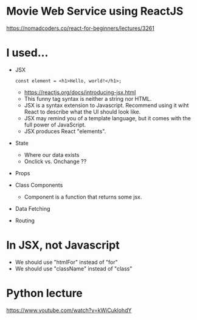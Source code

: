 # Movie Web Service using ReactJS

https://nomadcoders.co/react-for-beginners/lectures/3261

# I used...
- JSX
    ```
    const element = <h1>Hello, world!</h1>;
    ```
    - https://reactjs.org/docs/introducing-jsx.html
    - This funny tag syntax is neither a string nor HTML.
    - JSX is a syntax extension to Javascript. Recommend using it wiht React to describe what the UI should look like.
    - JSX may remind you of a template language, but it comes with the full power of JavaScript.
    - JSX produces React "elements".

- State
    - Where our data exists
    - Onclick vs. Onchange ??
- Props
- Class Components
    - Component is a function that returns some jsx.
- Data Fetching
- Routing

# In JSX, not Javascript

- We should use "htmlFor" instead of "for"
- We should use "className" instead of "class"



# Python lecture
https://www.youtube.com/watch?v=kWiCuklohdY

